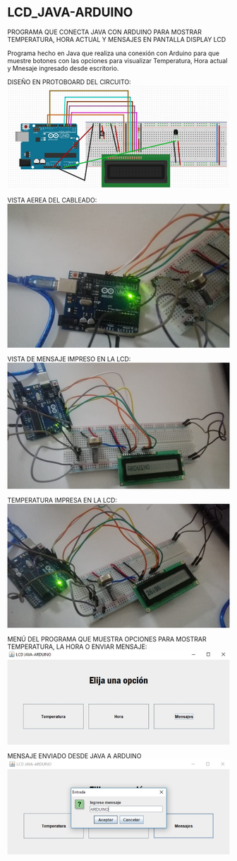 # LCD_JAVA-ARDUINO

PROGRAMA QUE CONECTA JAVA CON ARDUINO PARA MOSTRAR TEMPERATURA, HORA ACTUAL Y MENSAJES EN PANTALLA DISPLAY LCD

Programa hecho en Java que realiza una conexión con Arduino para que muestre botones con las opciones para visualizar Temperatura, Hora actual y Mnesaje ingresado desde escritorio.

DISEÑO EN PROTOBOARD DEL CIRCUITO: 
![alt text](https://github.com/CinthyaRangel/LCD_JAVA-ARDUINO/blob/master/DIAGRAMALCD.jpg)

VISTA AEREA DEL CABLEADO:
![alt text](https://github.com/CinthyaRangel/LCD_JAVA-ARDUINO/blob/master/1.jpeg)

VISTA DE MENSAJE IMPRESO EN LA LCD:
![alt text](https://github.com/CinthyaRangel/LCD_JAVA-ARDUINO/blob/master/2.jpeg)

TEMPERATURA IMPRESA EN LA LCD:
![alt text](https://github.com/CinthyaRangel/LCD_JAVA-ARDUINO/blob/master/4.jpeg)

MENÚ DEL PROGRAMA QUE MUESTRA OPCIONES PARA MOSTRAR TEMPERATURA, LA HORA O ENVIAR MENSAJE:
![alt text](https://github.com/CinthyaRangel/LCD_JAVA-ARDUINO/blob/master/IMG-20180605-WA0007.jpg)

MENSAJE ENVIADO DESDE JAVA A ARDUINO
![alt text](https://github.com/CinthyaRangel/LCD_JAVA-ARDUINO/blob/master/IMG-20180605-WA0008.jpg)
